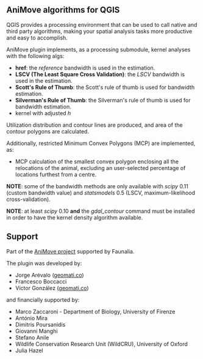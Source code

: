 AniMove algorithms for QGIS
---------------------------

QGIS provides a processing environment that can be used to call native and third
party algorithms, making your spatial analysis tasks more productive and easy to
accomplish.

AniMove plugin implements, as a processing submodule, kernel analyses with the
following algs:

* **href**: the *reference* bandwidth is used in the estimation.
* **LSCV (The Least Square Cross Validation)**: the *LSCV* bandwidth is used in
  the estimation.
* **Scott's Rule of Thumb**: the Scott's rule of thumb is used for bandwidth
  estimation.
* **Silverman's Rule of Thumb**: the Silverman's rule of thumb is used for
  bandwidth estimation.
* kernel with adjusted *h*

Utilization distribution and contour lines are produced, and area of the contour
polygons are calculated.

Additionally, restricted Minimum Convex Polygons (MCP) are implemented, as:

* MCP calculation of the smallest convex polygon enclosing all the relocations
  of the animal, excluding an user-selected percentage of locations furthest
  from a centre.

**NOTE**: some of the bandwidth methods are only available with *scipy* 0.11
(custom bandwidth value) and *statsmodels* 0.5 (LSCV, maximum-likelihood
cross-validation).

**NOTE**: at least *scipy* 0.10 **and** the *gdal_contour* command must be
installed in order to have the kernel density algorithm available.

Support
-------

Part of the [AniMove project](http://www.faunalia.it/animove) supported by
Faunalia.

The plugin was developed by:

* Jorge Arévalo ([geomati.co](http://geomati.co))
* Francesco Boccacci
* Víctor González ([geomati.co](http://geomati.co))

and financially supported by:

* Marco Zaccaroni - Department of Biology, University of Firenze
* António Mira
* Dimitris Poursanidis
* Giovanni Manghi
* Stefano Anile
* Wildlife Conservation Research Unit (WildCRU), University of Oxford
* Julia Hazel
